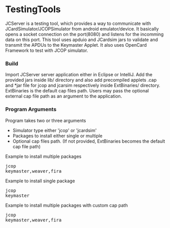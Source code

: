 # TestingTools
JCServer is a testing tool, which provides a way to communicate with 
JCardSimulator/JCOPSimulator from android emulator/device.
It basically opens a socket connection on the port(8080)
and listens for the incomming data on this port. This tool uses apduio and JCardsim jars
to validate and transmit the APDUs to the Keymaster Applet. It also uses OpenCard Framework
to test with JCOP simulator.

### Build
Import JCServer server application either in Eclipse or IntelliJ. Add the provided jars inside
lib/ directory and also add precompiled applets .cap and *jar file for jcop and 
jcarsim respectively inside ExtBinaries/ directory. ExtBinaries is the default cap files path. Users may pass the optional external cap file path as an argument to the application.

### Program Arguments
Program takes two or three arguments
- Simulator type either 'jcop' or 'jcardsim'
- Packages to install either single or multiple 
- Optional cap files path. (If not provided, ExtBinaries becomes the default cap file path)

Example to install multiple packages
<pre>
jcop
keymaster,weaver,fira
</pre>
Example to install single package
<pre>
jcop
keymaster
</pre>
Example to install multiple packages with custom cap path
<pre>
jcop
keymaster,weaver,fira <cap_files_path>
</pre>

